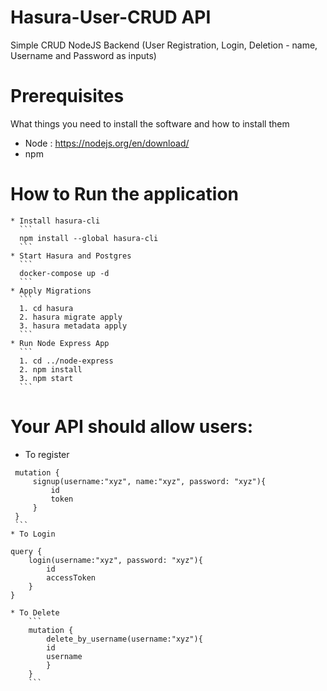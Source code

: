 # Hasura-User-CRUD API

Simple CRUD NodeJS Backend (User Registration, Login, Deletion - name, Username and Password as inputs)

# Prerequisites

What things you need to install the software and how to install them

- Node : https://nodejs.org/en/download/
- npm

# How to Run the application

    * Install hasura-cli
      ```
      npm install --global hasura-cli
      ```
    * Start Hasura and Postgres
      ```
      docker-compose up -d
      ```
    * Apply Migrations
      ```
      1. cd hasura
      2. hasura migrate apply
      3. hasura metadata apply
      ```
    * Run Node Express App
      ```
      1. cd ../node-express
      2. npm install
      3. npm start
      ```

# Your API should allow users:

- To register

````
 mutation {
     signup(username:"xyz", name:"xyz", password: "xyz"){
         id
         token
     }
 }
 ```
* To Login
````

    query {
        login(username:"xyz", password: "xyz"){
            id
            accessToken
        }
    }

````
* To Delete
    ```
    mutation {
        delete_by_username(username:"xyz"){
        id
        username
        }
    }
    ```
````
